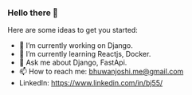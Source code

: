 ### Hello there 👋


Here are some ideas to get you started:

- 🔭 I’m currently working on Django.
- 🌱 I’m currently learning Reactjs, Docker.
- 💬 Ask me about Django, FastApi.
- 📫 How to reach me: bhuwanjoshi.me@gmail.com
-  LinkedIn: https://www.linkedin.com/in/bj55/ 
